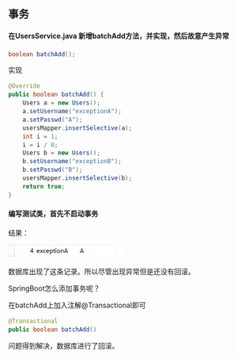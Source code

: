 ## 事务

#### 在UsersService.java 新增batchAdd方法，并实现，然后故意产生异常

```java
boolean batchAdd();
```

实现

```java
@Override
public boolean batchAdd() {
    Users a = new Users();
    a.setUsername("exceptionA");
    a.setPasswd("A");
    usersMapper.insertSelective(a);
    int i = 1;
    i = i / 0;
    Users b = new Users();
    b.setUsername("exceptionB");
    b.setPasswd("B");
    usersMapper.insertSelective(b);
    return true;
}
```

#### 编写测试类，首先不启动事务

结果：

![](/assets/dhdf8991sss.png)

数据库出现了这条记录。所以尽管出现异常但是还没有回滚。

SpringBoot怎么添加事务呢？

在batchAdd上加入注解@Transactional即可

```java
@Transactional
public boolean batchAdd()
```

问题得到解决，数据库进行了回滚。

